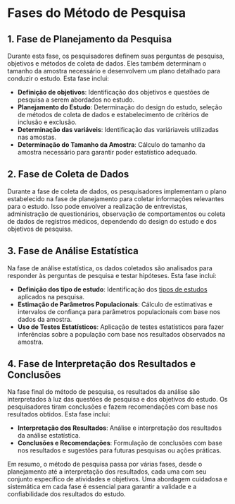 # Fases do Método de Pesquisa

## 1. Fase de Planejamento da Pesquisa

Durante esta fase, os pesquisadores definem suas perguntas de pesquisa, objetivos e métodos de coleta de dados. Eles também determinam o tamanho da amostra necessário e desenvolvem um plano detalhado para conduzir o estudo. Esta fase inclui:
- **Definição de objetivos**: Identificação dos objetivos e questões de pesquisa a serem abordados no estudo.
- **Planejamento do Estudo**: Determinação do design do estudo, seleção de métodos de coleta de dados e estabelecimento de critérios de inclusão e exclusão.
- **Determinação das variáveis**: Identificação das variáriaveis utilizadas nas amostas.
- **Determinação do Tamanho da Amostra**: Cálculo do tamanho da amostra necessário para garantir poder estatístico adequado.

## 2. Fase de Coleta de Dados

Durante a fase de coleta de dados, os pesquisadores implementam o plano estabelecido na fase de planejamento para coletar informações relevantes para o estudo. Isso pode envolver a realização de entrevistas, administração de questionários, observação de comportamentos ou coleta de dados de registros médicos, dependendo do design do estudo e dos objetivos de pesquisa.

## 3. Fase de Análise Estatística

Na fase de análise estatística, os dados coletados são analisados para responder às perguntas de pesquisa e testar hipóteses. Esta fase inclui:
- **Definição dos tipo de estudo**: Identificação dos [tipos de estudos ](Tipo_de_Estudos.md) aplicados na pesquisa.
- **Estimação de Parâmetros Populacionais**: Cálculo de estimativas e intervalos de confiança para parâmetros populacionais com base nos dados da amostra.
- **Uso de Testes Estatísticos**: Aplicação de testes estatísticos para fazer inferências sobre a população com base nos resultados observados na amostra.

## 4. Fase de Interpretação dos Resultados e Conclusões

Na fase final do método de pesquisa, os resultados da análise são interpretados à luz das questões de pesquisa e dos objetivos do estudo. Os pesquisadores tiram conclusões e fazem recomendações com base nos resultados obtidos. Esta fase inclui:

- **Interpretação dos Resultados**: Análise e interpretação dos resultados da análise estatística.
- **Conclusões e Recomendações**: Formulação de conclusões com base nos resultados e sugestões para futuras pesquisas ou ações práticas.

Em resumo, o método de pesquisa passa por várias fases, desde o planejamento até a interpretação dos resultados, cada uma com seu conjunto específico de atividades e objetivos. Uma abordagem cuidadosa e sistemática em cada fase é essencial para garantir a validade e a confiabilidade dos resultados do estudo.
